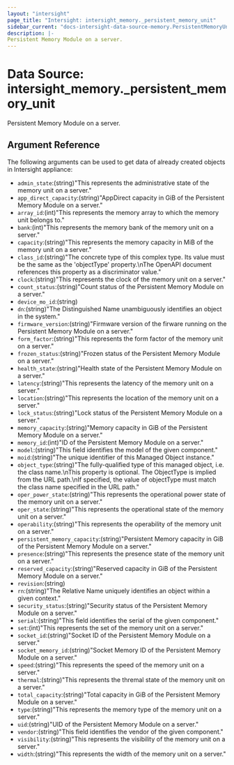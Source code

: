 ```yaml
---
layout: "intersight"
page_title: "Intersight: intersight_memory._persistent_memory_unit"
sidebar_current: "docs-intersight-data-source-memory.PersistentMemoryUnit"
description: |-
Persistent Memory Module on a server.
---
```


# Data Source: intersight_memory._persistent_memory_unit
Persistent Memory Module on a server.
## Argument Reference
The following arguments can be used to get data of already created objects in Intersight appliance:
* `admin_state`:(string)"This represents the administrative state of the memory unit on a server."
* `app_direct_capacity`:(string)"AppDirect capacity in GiB of the Persistent Memory Module on a server."
* `array_id`:(int)"This represents the memory array to which the memory unit belongs to."
* `bank`:(int)"This represents the memory bank of the memory unit on a server."
* `capacity`:(string)"This represents the memory capacity in MiB of the memory unit on a server."
* `class_id`:(string)"The concrete type of this complex type. Its value must be the same as the 'objectType' property.\nThe OpenAPI document references this property as a discriminator value."
* `clock`:(string)"This represents the clock of the memory unit on a server."
* `count_status`:(string)"Count status of the Persistent Memory Module on a server."
* `device_mo_id`:(string)
* `dn`:(string)"The Distinguished Name unambiguously identifies an object in the system."
* `firmware_version`:(string)"Firmware version of the firware running on the Persistent Memory Module on a server."
* `form_factor`:(string)"This represents the form factor of the memory unit on a server."
* `frozen_status`:(string)"Frozen status of the Persistent Memory Module on a server."
* `health_state`:(string)"Health state of the Persistent Memory Module on a server."
* `latency`:(string)"This represents the latency of the memory unit on a server."
* `location`:(string)"This represents the location of the memory unit on a server."
* `lock_status`:(string)"Lock status of the Persistent Memory Module on a server."
* `memory_capacity`:(string)"Memory capacity in GiB of the Persistent Memory Module on a server."
* `memory_id`:(int)"ID of the Persistent Memory Module on a server."
* `model`:(string)"This field identifies the model of the given component."
* `moid`:(string)"The unique identifier of this Managed Object instance."
* `object_type`:(string)"The fully-qualified type of this managed object, i.e. the class name.\nThis property is optional. The ObjectType is implied from the URL path.\nIf specified, the value of objectType must match the class name specified in the URL path."
* `oper_power_state`:(string)"This represents the operational power state of the memory unit on a server."
* `oper_state`:(string)"This represents the operational state of the memory unit on a server."
* `operability`:(string)"This represents the operability of the memory unit on a server."
* `persistent_memory_capacity`:(string)"Persistent Memory capacity in GiB of the Persistent Memory Module on a server."
* `presence`:(string)"This represents the presence state of the memory unit on a server."
* `reserved_capacity`:(string)"Reserved capacity in GiB of the Persistent Memory Module on a server."
* `revision`:(string)
* `rn`:(string)"The Relative Name uniquely identifies an object within a given context."
* `security_status`:(string)"Security status of the Persistent Memory Module on a server."
* `serial`:(string)"This field identifies the serial of the given component."
* `set`:(int)"This represents the set of the memory unit on a server."
* `socket_id`:(string)"Socket ID of the Persistent Memory Module on a server."
* `socket_memory_id`:(string)"Socket Memory ID of the Persistent Memory Module on a server."
* `speed`:(string)"This represents the speed of the memory unit on a server."
* `thermal`:(string)"This represents the thremal state of the memory unit on a server."
* `total_capacity`:(string)"Total capacity in GiB of the Persistent Memory Module on a server."
* `type`:(string)"This represents the memory type of the memory unit on a server."
* `uid`:(string)"UID of the Persistent Memory Module on a server."
* `vendor`:(string)"This field identifies the vendor of the given component."
* `visibility`:(string)"This represents the visibility of the memory unit on a server."
* `width`:(string)"This represents the width of the memory unit on a server."
